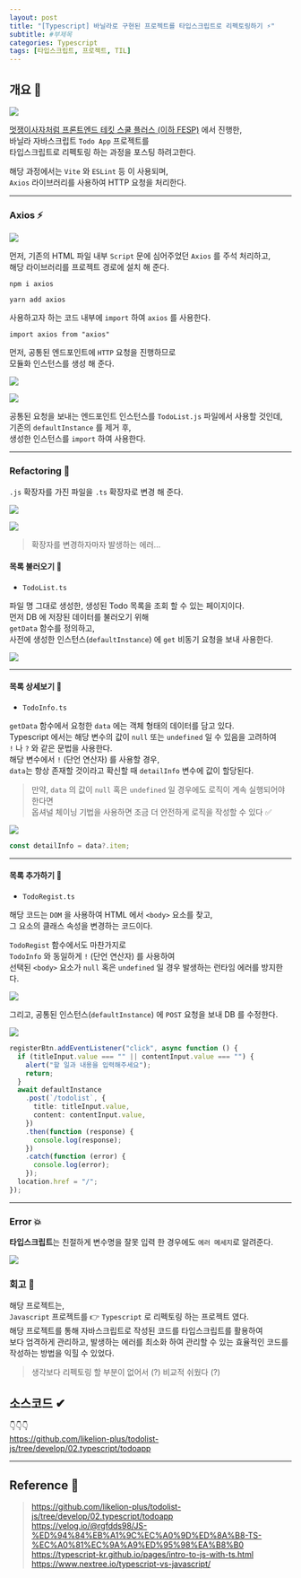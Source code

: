 ```yaml
---
layout: post
title: "[Typescript] 바닐라로 구현된 프로젝트를 타입스크립트로 리펙토링하기 ⚡"
subtitle: #부제목
categories: Typescript
tags: [타입스크립트, 프로젝트, TIL]
---
```


## 개요 🔔

![](https://img1.daumcdn.net/thumb/R1280x0/?scode=mtistory2&fname=https%3A%2F%2Fblog.kakaocdn.net%2Fdn%2Fcaduot%2FbtsAfAmvyii%2F23Z3W0pHJdyqHesvEvGiFk%2Fimg.png)

<U>멋쟁이사자처럼 프론트엔드 테킷 스쿨 플러스 (이하 FESP)</U> 에서 진행한,<br>
바닐라 자바스크립트 `Todo App` 프로젝트를<br>
타입스크립트로 리펙토링 하는 과정을 포스팅 하려고한다.<br>

해당 과정에서는 `Vite` 와 `ESLint` 등 이 사용되며,<br>
`Axios` 라이브러리를 사용하여 HTTP 요청을 처리한다.

---

### Axios ⚡

![](https://img1.daumcdn.net/thumb/R1280x0/?scode=mtistory2&fname=https%3A%2F%2Fblog.kakaocdn.net%2Fdn%2FbNWFoG%2FbtszSJD3SdB%2FAiZWR9ofi2IzWE8JksHOfK%2Fimg.png)

먼저, 기존의 HTML 파일 내부 `Script` 문에 심어주었던 `Axios` 를 주석 처리하고,<br>
해당 라이브러리를 프로젝트 경로에 설치 해 준다.

```
npm i axios
```

```
yarn add axios
```

사용하고자 하는 코드 내부에 `import` 하여 `axios` 를 사용한다.

```
import axios from "axios"
```

먼저, 공통된 엔드포인트에 `HTTP` 요청을 진행하므로<br>
모듈화 인스턴스를 생성 해 준다.

![](https://img1.daumcdn.net/thumb/R1280x0/?scode=mtistory2&fname=https%3A%2F%2Fblog.kakaocdn.net%2Fdn%2FbXmb2I%2FbtszQCd719a%2F11Bhdp3ESMwsagUkjArm7K%2Fimg.png)

![](https://img1.daumcdn.net/thumb/R1280x0/?scode=mtistory2&fname=https%3A%2F%2Fblog.kakaocdn.net%2Fdn%2FeEjWN3%2FbtszWE9zfp4%2FqTnK92cbWdjUJVjYuvbc3k%2Fimg.png)

공통된 요청을 보내는 엔드포인트 인스턴스를 `TodoList.js` 파일에서 사용할 것인데,<br>
기존의 `defaultInstance` 를 제거 후,<br>
생성한 인스턴스를 `import` 하여 사용한다.

---

### Refactoring 💌

`.js` 확장자를 가진 파일을 `.ts` 확장자로 변경 해 준다.

![](https://img1.daumcdn.net/thumb/R1280x0/?scode=mtistory2&fname=https%3A%2F%2Fblog.kakaocdn.net%2Fdn%2FcsVcow%2FbtszZnscUb8%2FjPzjiiVOG3GXWJxtD78ydk%2Fimg.png)

![](https://img1.daumcdn.net/thumb/R1280x0/?scode=mtistory2&fname=https%3A%2F%2Fblog.kakaocdn.net%2Fdn%2FcsC6vA%2FbtszWGM6OTE%2Fq9Zo1soJrh6STMeekfbcFK%2Fimg.png)

> 확장자를 변경하자마자 발생하는 에러...

#### 목록 불러오기 🔮

- `TodoList.ts`<br>

파일 명 그대로 생성한, 생성된 Todo 목록을 조회 할 수 있는 페이지이다.<br>
먼저 DB 에 저장된 데이터를 불러오기 위해<br>
`getData` 함수를 정의하고,<br>
사전에 생성한 인스턴스(`defaultInstance`) 에 `get` 비동기 요청을 보내 사용한다.

![](https://img1.daumcdn.net/thumb/R1280x0/?scode=mtistory2&fname=https%3A%2F%2Fblog.kakaocdn.net%2Fdn%2FdnD0sf%2Fbtsz6NzjIQD%2FnqhiXow1akD0g9CrFI3VC0%2Fimg.png)

---

#### 목록 상세보기 💫

- `TodoInfo.ts`<br>

`getData` 함수에서 요청한 `data` 에는 객체 형태의 데이터를 담고 있다.<br>
Typescript 에서는 해당 변수의 값이 `null` 또는 `undefined` 일 수 있음을 고려하여<br>
`!` 나 `?` 와 같은 문법을 사용한다.<br>
해당 변수에서 `!` (단언 연산자) 를 사용할 경우,<br>
`data`는 항상 존재할 것이라고 확신할 때 `detailInfo` 변수에 값이 할당된다.

> 만약, `data` 의 값이 `null` 혹은 `undefined` 일 경우에도 로직이 계속 실행되어야 한다면<br>옵셔널 체이닝 기법을 사용하면 조금 더 안전하게 로직을 작성할 수 있다 ✅

![](https://img1.daumcdn.net/thumb/R1280x0/?scode=mtistory2&fname=https%3A%2F%2Fblog.kakaocdn.net%2Fdn%2FbdfQz9%2FbtsAjgA2zDO%2FlTW0Ck8h3BLpxA6Y75fYp1%2Fimg.png)

```typescript
const detailInfo = data?.item;
```

---

#### 목록 추가하기 💨

- `TodoRegist.ts`<br>

해당 코드는 `DOM` 을 사용하여 HTML 에서 `<body>` 요소를 찾고,<br>
그 요소의 클래스 속성을 변경하는 코드이다.<br>

`TodoRegist` 함수에서도 마찬가지로<br>
`TodoInfo` 와 동일하게 `!` (단언 연산자) 를 사용하여<br>
선택된 `<body>` 요소가 `null` 혹은 `undefined` 일 경우 발생하는 런타임 에러를 방지한다.

![](https://img1.daumcdn.net/thumb/R1280x0/?scode=mtistory2&fname=https%3A%2F%2Fblog.kakaocdn.net%2Fdn%2FI9JYD%2FbtsAmA6uN79%2FSllj4FCGWCNAcmqmuGpKik%2Fimg.png)

그리고, 공통된 인스턴스(`defaultInstance`) 에 `POST` 요청을 보내 DB 를 수정한다.

![](https://img1.daumcdn.net/thumb/R1280x0/?scode=mtistory2&fname=https%3A%2F%2Fblog.kakaocdn.net%2Fdn%2FcGpu8g%2FbtsAm3tNe5Q%2FJ7XcE1UmH0uADe1HT1AxZ0%2Fimg.png)

```typescript
registerBtn.addEventListener("click", async function () {
  if (titleInput.value === "" || contentInput.value === "") {
    alert("할 일과 내용을 입력해주세요");
    return;
  }
  await defaultInstance
    .post(`/todolist`, {
      title: titleInput.value,
      content: contentInput.value,
    })
    .then(function (response) {
      console.log(response);
    })
    .catch(function (error) {
      console.log(error);
    });
  location.href = "/";
});
```

---

### Error 💥

**타입스크립트**는 친절하게 변수명을 잘못 입력 한 경우에도 `에러 메세지`로 알려준다.

![](https://img1.daumcdn.net/thumb/R1280x0/?scode=mtistory2&fname=https%3A%2F%2Fblog.kakaocdn.net%2Fdn%2FRstPh%2FbtszZjXEYVK%2FAXQvGjepaabqZ1LuOQerQk%2Fimg.png)

### 회고 👀

해당 프로젝트는,<br>
`Javascript` 프로젝트를 👉 `Typescript` 로 리펙토링 하는 프로젝트 였다.<br>
해당 프로젝트를 통해
자바스크립트로 작성된 코드를 타입스크립트를 활용하여<br>
보다 엄격하게 관리하고, 발생하는 에러를 최소화 하여 관리할 수 있는 효율적인 코드를 작성하는 방법을 익힐 수 있었다.

> 생각보다 리펙토링 할 부분이 없어서 (?) 비교적 쉬웠다 (?)

## 소스코드 ✔

👇👇👇<br>
<https://github.com/likelion-plus/todolist-js/tree/develop/02.typescript/todoapp>

---

## Reference 🌊

> <https://github.com/likelion-plus/todolist-js/tree/develop/02.typescript/todoapp><br><https://velog.io/@rgfdds98/JS-%ED%94%84%EB%A1%9C%EC%A0%9D%ED%8A%B8-TS-%EC%A0%81%EC%9A%A9%ED%95%98%EA%B8%B0><br><https://typescript-kr.github.io/pages/intro-to-js-with-ts.html><br><https://www.nextree.io/typescript-vs-javascript/>
